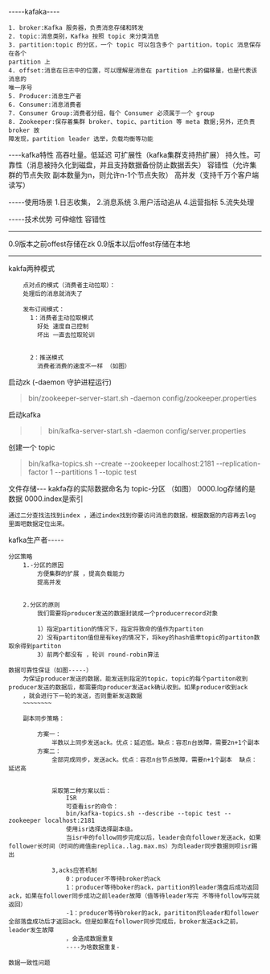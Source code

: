-----kafaka----

    1. broker:Kafka 服务器，负责消息存储和转发
    2. topic:消息类别，Kafka 按照 topic 来分类消息
    3. partition:topic 的分区，一个 topic 可以包含多个 partition，topic 消息保存在各个
    partition 上
    4. offset:消息在日志中的位置，可以理解是消息在 partition 上的偏移量，也是代表该消息的
    唯一序号
    5. Producer:消息生产者
    6. Consumer:消息消费者
    7. Consumer Group:消费者分组，每个 Consumer 必须属于一个 group
    8. Zookeeper:保存着集群 broker、topic、partition 等 meta 数据;另外，还负责 broker 故
    障发现，partition leader 选举，负载均衡等功能
    
    
----kafka特性
    高吞吐量。低延迟
    可扩展性（kafka集群支持热扩展）
    持久性。可靠性（消息被持久化到磁盘，并且支持数据备份防止数据丢失）
    容错性（允许集群的节点失败  副本数量为n，则允许n-1个节点失败）
    高并发（支持千万个客户端读写）


-----使用场景
    1.日志收集， 
    2.消息系统
    3.用户活动追从
    4.运营指标
    5.流失处理
    

-----技术优势
    可伸缩性
    容错性
    
    
-----
0.9版本之前offest存储在zk
0.9版本以后offest存储在本地


----
kakfa两种模式

        点对点的模式（消费者主动拉取）：
        处理后的消息就消失了
        
        发布订阅模式：
          1：消费者主动拉取模式
            好处 速度自己控制
            坏出 一直去拉取轮训
          
          
          2：推送模式
            消费者消费的速度不一样 （如图）
        

 启动zk  (-daemon 守护进程运行)
> bin/zookeeper-server-start.sh  -daemon config/zookeeper.properties

启动kafka
>> bin/kafka-server-start.sh -daemon config/server.properties

创建一个 topic
> bin/kafka-topics.sh --create --zookeeper localhost:2181 --replication-factor 1 --partitions 1 --topic test
>



文件存储---
    kakfa存的实际数据命名为  topic-分区 （如图）
        0000.log存储的是数据
        0000.index是索引
    
    通过二分查找法找到index ，通过index找到你要访问消息的数据，根据数据的内容再去log里面吧数据定位出来。
    
    
kafka生产者-----

    分区策略
        1.-分区的原因
            方便集群的扩展 ，提高负载能力
            提高并发
        
        
        2.分区的原则
            我们需要将producer发送的数据封装成一个producerrecord对象
            
            1）指定partition的情况下，指定将致命的值作为partiton
            2）没有partiton值但是有key的情况下，将key的hash值聿topic的partiton数取余得到partiton
            3）前两个都没有 ，轮训 round-robin算法
    
    数据可靠性保证（如图-----）
        为保证producer发送的数据，能发送到指定的topic，topic的每个partiton收到producer发送的数据后，都需要向producer发送ack确认收到。如果producer收到ack
        ，就会进行下一轮的发送，否则重新发送数据
        ~~~~~~~~
        
        副本同步策略：
        
            方案一：
                半数以上同步发送ack。优点：延迟低。缺点：容忍n台故障，需要2n+1个副本
            方案二：
                全部完成同步，发送ack。优点：容忍n台节点故障，需要n+1个副本  缺点：延迟高
                
                
                采取第二种方案以后：
                    ISR
                    可查看isr的命令：
                    bin/kafka-topics.sh --describe --topic test --zookeeper localhost:2181 
                    使用isr选择选择副本级。
                    当isr中的follow同步完成以后，leader会向follower发送ack，如果follower长时间（时间的阙值由replica..lag.max.ms）为向leader同步数据则呗isr踢出
                
                3,acks应答机制
                    0：producer不等待broker的ack
                    1：producer等待boker的ack，partition的leader落盘后成功返回ack，如果在follower同步成功之前leader故障（值等待leader写完 不等待follow写完就返回）
                    -1：producer等待broker的ack，parititon的leader和follower全部落盘成功后才返回ack。但是如果在follower同步完成后，broker发送ack之前，leader发生故障
                    ，会造成数据重复
                    ----为啥数据重复-
    
    数据一致性问题
        
            
        
    
    
       